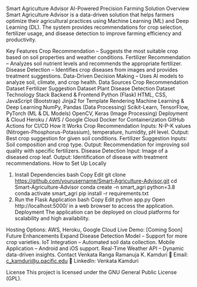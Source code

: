 Smart Agriculture Advisor
AI-Powered Precision Farming Solution
Overview
Smart Agriculture Advisor is a data-driven solution that helps farmers optimize their agricultural practices using Machine Learning (ML) and Deep Learning (DL). The system provides recommendations for crop selection, fertilizer usage, and disease detection to improve farming efficiency and productivity.

Key Features
Crop Recommendation – Suggests the most suitable crop based on soil properties and weather conditions.
Fertilizer Recommendation – Analyzes soil nutrient levels and recommends the appropriate fertilizer.
Disease Detection – Identifies crop diseases from images and provides treatment suggestions.
Data-Driven Decision Making – Uses AI models to analyze soil, climate, and crop health.
Data Sources
Crop Recommendation Dataset
Fertilizer Suggestion Dataset
Plant Disease Detection Dataset
Technology Stack
Backend & Frontend
Python (Flask)
HTML, CSS, JavaScript (Bootstrap)
Jinja2 for Template Rendering
Machine Learning & Deep Learning
NumPy, Pandas (Data Processing)
Scikit-Learn, TensorFlow, PyTorch (ML & DL Models)
OpenCV, Keras (Image Processing)
Deployment & Cloud
Heroku / AWS / Google Cloud
Docker for Containerization
GitHub Actions for CI/CD
How It Works
Crop Recommendation
Inputs: N-P-K values (Nitrogen-Phosphorus-Potassium), temperature, humidity, pH level.
Output: Best crop suggestion for given soil conditions.
Fertilizer Suggestion
Inputs: Soil composition and crop type.
Output: Recommendation for improving soil quality with specific fertilizers.
Disease Detection
Input: Image of a diseased crop leaf.
Output: Identification of disease with treatment recommendations.
How to Set Up Locally

1. Install Dependencies
   bash
   Copy
   Edit
   git clone https://github.com/yourusername/Smart-Agriculture-Advisor.git
   cd Smart-Agriculture-Advisor
   conda create -n smart_agri python=3.8
   conda activate smart_agri
   pip install -r requirements.txt
2. Run the Flask Application
   bash
   Copy
   Edit
   python app.py
   Open http://localhost:5000/ in a web browser to access the application.
   Deployment
   The application can be deployed on cloud platforms for scalability and high availability.

Hosting Options: AWS, Heroku, Google Cloud
Live Demo: [Coming Soon]
Future Enhancements
Expand Disease Detection Model – Support for more crop varieties.
IoT Integration – Automated soil data collection.
Mobile Application – Android and iOS support.
Real-Time Weather API – Dynamic data-driven insights.
Contact
Venkata Ranga Ramanuja K. Kamduri
📧 Email: c_kamduri@u.pacific.edu
🔗 LinkedIn: Venkata Kamduri

License
This project is licensed under the GNU General Public License (GPL).

